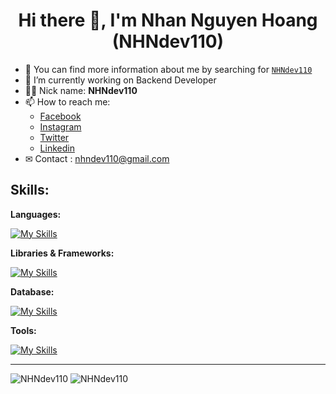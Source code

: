 # <div align="center">Hi there 👋, I'm Nhan Nguyen Hoang (NHNdev110)</div>

-   💬 You can find more information about me by searching for [`NHNdev110`](https://www.google.com/search?q=nhndev110&filter=0)
-   🔭 I’m currently working on Backend Developer
-   👨‍💻 Nick name: **NHNdev110**
-   📫 How to reach me:
    -   [Facebook](https://www.facebook.com/nhndev110/)
    -   [Instagram](https://www.instagram.com/nhndev110)
    -   [Twitter](https://twitter.com/nhndev110)
    -   [Linkedin](https://www.linkedin.com/in/nhndev110/)
-   ✉ Contact : nhndev110@gmail.com

## Skills:

**Languages:**

[![My Skills](https://skillicons.dev/icons?i=html,css,sass,js,php,java&theme=dark&perline=7)](https://github.com/nhndev110)

**Libraries & Frameworks:**

[![My Skills](https://skillicons.dev/icons?i=laravel,bootstrap,jquery&theme=dark&perline=7)](https://github.com/nhndev110)

**Database:**

[![My Skills](https://skillicons.dev/icons?i=mysql&theme=dark)](https://github.com/nhndev110)

**Tools:**

[![My Skills](https://skillicons.dev/icons?i=postman,stackoverflow,vscode,git,github&theme=dark)](https://github.com/nhndev110)

---

<img src="https://github-readme-stats.vercel.app/api?username=nhndev110&show_icons=true&theme=vue-dark" alt="NHNdev110" title="NHNdev110" />
<img src="https://github-readme-stats.vercel.app/api/top-langs/?username=nhndev110&layout=compact&theme=vue-dark" alt="NHNdev110" title="NHNdev110" />

